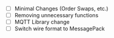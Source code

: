 * [ ] Minimal Changes (Order Swaps, etc.)
* [ ] Removing unnecessary functions
* [ ] MQTT Library change
* [ ] Switch wire format to MessagePack
